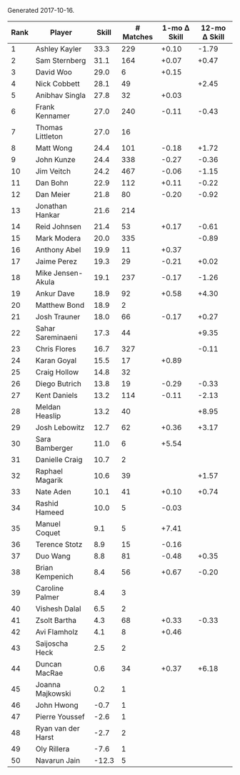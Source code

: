 Generated 2017-10-16.

| Rank | Player             | Skill | # Matches | 1-mo Δ Skill | 12-mo Δ Skill |
|------|--------------------|-------|-----------|--------------|---------------|
|    1 | Ashley Kayler      |  33.3 |       229 |        +0.10 |         -1.79 |
|    2 | Sam Sternberg      |  31.1 |       164 |        +0.07 |         +0.47 |
|    3 | David Woo          |  29.0 |         6 |        +0.15 |               |
|    4 | Nick Cobbett       |  28.1 |        49 |              |         +2.45 |
|    5 | Anibhav Singla     |  27.8 |        32 |        +0.03 |               |
|    6 | Frank Kennamer     |  27.0 |       240 |        -0.11 |         -0.43 |
|    7 | Thomas Littleton   |  27.0 |        16 |              |               |
|    8 | Matt Wong          |  24.4 |       101 |        -0.18 |         +1.72 |
|    9 | John Kunze         |  24.4 |       338 |        -0.27 |         -0.36 |
|   10 | Jim Veitch         |  24.2 |       467 |        -0.06 |         -1.15 |
|   11 | Dan Bohn           |  22.9 |       112 |        +0.11 |         -0.22 |
|   12 | Dan Meier          |  21.8 |        80 |        -0.20 |         -0.92 |
|   13 | Jonathan Hankar    |  21.6 |       214 |              |               |
|   14 | Reid Johnsen       |  21.4 |        53 |        +0.17 |         -0.61 |
|   15 | Mark Modera        |  20.0 |       335 |              |         -0.89 |
|   16 | Anthony Abel       |  19.9 |        11 |        +0.37 |               |
|   17 | Jaime Perez        |  19.3 |        29 |        -0.21 |         +0.02 |
|   18 | Mike Jensen-Akula  |  19.1 |       237 |        -0.17 |         -1.26 |
|   19 | Ankur Dave         |  18.9 |        92 |        +0.58 |         +4.30 |
|   20 | Matthew Bond       |  18.9 |         2 |              |               |
|   21 | Josh Trauner       |  18.0 |        66 |        -0.17 |         +0.27 |
|   22 | Sahar Sareminaeni  |  17.3 |        44 |              |         +9.35 |
|   23 | Chris Flores       |  16.7 |       327 |              |         -0.11 |
|   24 | Karan Goyal        |  15.5 |        17 |        +0.89 |               |
|   25 | Craig Hollow       |  14.8 |        32 |              |               |
|   26 | Diego Butrich      |  13.8 |        19 |        -0.29 |         -0.33 |
|   27 | Kent Daniels       |  13.2 |       114 |        -0.11 |         -2.13 |
|   28 | Meldan Heaslip     |  13.2 |        40 |              |         +8.95 |
|   29 | Josh Lebowitz      |  12.7 |        62 |        +0.36 |         +3.17 |
|   30 | Sara Bamberger     |  11.0 |         6 |        +5.54 |               |
|   31 | Danielle Craig     |  10.7 |         2 |              |               |
|   32 | Raphael Magarik    |  10.6 |        39 |              |         +1.57 |
|   33 | Nate Aden          |  10.1 |        41 |        +0.10 |         +0.74 |
|   34 | Rashid Hameed      |  10.0 |         5 |        -0.03 |               |
|   35 | Manuel Coquet      |   9.1 |         5 |        +7.41 |               |
|   36 | Terence Stotz      |   8.9 |        15 |        -0.16 |               |
|   37 | Duo Wang           |   8.8 |        81 |        -0.48 |         +0.35 |
|   38 | Brian Kempenich    |   8.4 |        56 |        +0.67 |         -0.20 |
|   39 | Caroline Palmer    |   8.4 |         3 |              |               |
|   40 | Vishesh Dalal      |   6.5 |         2 |              |               |
|   41 | Zsolt Bartha       |   4.3 |        68 |        +0.33 |         -0.33 |
|   42 | Avi Flamholz       |   4.1 |         8 |        +0.46 |               |
|   43 | Saijoscha Heck     |   2.5 |         2 |              |               |
|   44 | Duncan MacRae      |   0.6 |        34 |        +0.37 |         +6.18 |
|   45 | Joanna Majkowski   |   0.2 |         1 |              |               |
|   46 | John Hwong         |  -0.7 |         1 |              |               |
|   47 | Pierre Youssef     |  -2.6 |         1 |              |               |
|   48 | Ryan van der Harst |  -2.7 |         2 |              |               |
|   49 | Oly Rillera        |  -7.6 |         1 |              |               |
|   50 | Navarun Jain       | -12.3 |         5 |              |               |